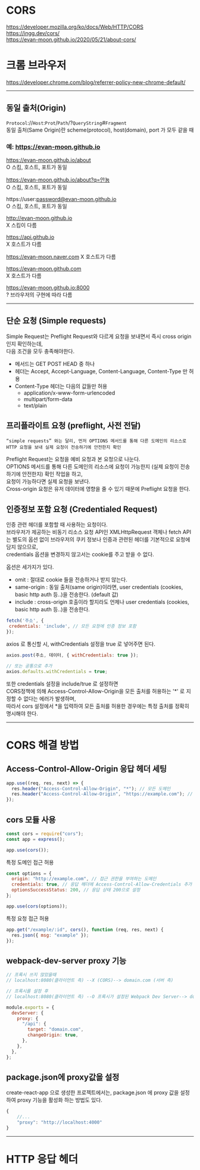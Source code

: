 # CORS  
https://developer.mozilla.org/ko/docs/Web/HTTP/CORS  
https://ingg.dev/cors/   
https://evan-moon.github.io/2020/05/21/about-cors/  


# 크롬 브라우저 
https://developer.chrome.com/blog/referrer-policy-new-chrome-default/

-----


## 동일 출처(Origin)  
`Protocol`://`Host`:`Prot`/`Path`/?`QueryString`#`Fragment`  
동일 출처(Same Origin)란 scheme(protocol), host(domain), port 가 모두 같을 때  

### 예: https://evan-moon.github.io    
https://evan-moon.github.io/about	
O	스킴, 호스트, 포트가 동일

https://evan-moon.github.io/about?q=안뇽	
O	스킴, 호스트, 포트가 동일

https://user:password@evan-moon.github.io	
O	스킴, 호스트, 포트가 동일

http://evan-moon.github.io	
X	스킴이 다름

https://api.github.io	
X	호스트가 다름

https://evan-moon.naver.com	
X	호스트가 다름

https://evan-moon.github.com	
X	호스트가 다름

https://evan-moon.github.io:8000	
?	브라우저의 구현에 따라 다름


-----


## 단순 요청 (Simple requests)
Simple Request는 Preflight Request와 다르게 요청을 보내면서 즉시 cross origin인지 확인하는데,  
다음 조건을 모두 충족해야한다.

- 메서드는 GET POST HEAD 중 하나
- 헤더는 Accept, Accept-Language, Content-Language, Content-Type 만 허용
- Content-Type 헤더는 다음의 값들만 허용
    - application/x-www-form-urlencoded
    - multipart/form-data
    - text/plain


## 프리플라이트 요청 (preflight, 사전 전달)
`“simple requests” 와는 달리, 먼저 OPTIONS 메서드를 통해 다른 도메인의 리소스로 HTTP 요청을 보내 실제 요청이 전송하기에 안전한지 확인`  

Preflight Request는 요청을 예비 요청과 본 요청으로 나눈다.  
OPTIONS 메서드를 통해 다른 도메인의 리소스에 요청이 가능한지 (실제 요청이 전송하기에 안전한지) 확인 작업을 하고,  
요청이 가능하다면 실제 요청을 보낸다.  
Cross-origin 요청은 유저 데이터에 영향을 줄 수 있기 때문에 Preflight 요청을 한다.   


## 인증정보 포함 요청 (Credentialed Request)
인증 관련 헤더를 포함할 때 사용하는 요청이다.  
브라우저가 제공하는 비동기 리소스 요청 API인 XMLHttpRequest 객체나 fetch API는 별도의 옵션 없이 브라우저의 쿠키 정보나 인증과 관련된 헤더를 기본적으로 요청에 담지 않으므로,    
credentials 옵션을 변경하지 않고서는 cookie를 주고 받을 수 없다.  

옵션은 세가지가 있다.  
- omit : 절대로 cookie 들을 전송하거나 받지 않는다.
- same-origin : 동일 출처(same origin)이라면, user credentials (cookies, basic http auth 등..)을 전송한다. (default 값)
- include : cross-origin 호출이라 할지라도 언제나 user credentials (cookies, basic http auth 등..)을 전송한다.

```javascript
fetch('주소', {
 credentials: 'include', // 모든 요청에 인증 정보 포함
});
```
axios 로 통신할 시, withCredentials 설정을 true 로 넣어주면 된다.  
```javascript
axios.post(주소, 데이터, { withCredentials: true });

// 또는 공통으로 추가
axios.defaults.withCredentials = true;
```
또한 credentials 설정을 include/true 로 설정하면  
CORS정책에 의해 Access-Control-Allow-Origin을 모든 출처를 허용하는 '*' 로 지정할 수 없다는 에러가 발생하며,  
따라서 cors 설정에서 *을 입력하여 모든 출처를 허용한 경우에는 특정 출처를 정확히 명시해야 한다.  

-----

# CORS 해결 방법
## Access-Control-Allow-Origin 응답 헤더 세팅
```javascript
app.use((req, res, next) => {
  res.header("Access-Control-Allow-Origin", "*"); // 모든 도메인
  res.header("Access-Control-Allow-Origin", "https://example.com"); // 특정 도메인
});
```

## cors 모듈 사용
```javascript
const cors = require("cors");
const app = express();

app.use(cors());
```
특정 도메인 접근 허용
```javascript
const options = {
  origin: "http://example.com", // 접근 권한을 부여하는 도메인
  credentials: true, // 응답 헤더에 Access-Control-Allow-Credentials 추가
  optionsSuccessStatus: 200, // 응답 상태 200으로 설정
};

app.use(cors(options));
```
특정 요청 접근 허용
```javascript
app.get("/example/:id", cors(), function (req, res, next) {
  res.json({ msg: "example" });
});
```

## webpack-dev-server proxy 기능
```javascript
// 프록시 쓰지 않았을때
// localhost:8080(클라이언트 측) --X (CORS)--> domain.com (서버 측)

// 프록시를 설정 후
// localhost:8080(클라이언트 측) --O 프록시가 설정된 Webpack Dev Server--> domain.com (서버 측)

module.exports = {
  devServer: {
    proxy: {
      "/api": {
        target: "domain.com",
        changeOrigin: true,
      },
    },
  },
};
```

## package.json에 proxy값을 설정
create-react-app 으로 생성한 프로젝트에서는, package.json 에 proxy 값을 설정하여 proxy 기능을 활성화 하는 방법도 있다.  
```javascript
{
    //...
    "proxy": "http://localhost:4000"
}
```

-----

# HTTP 응답 헤더


